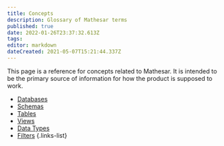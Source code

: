 ```yaml
---
title: Concepts
description: Glossary of Mathesar terms
published: true
date: 2022-01-26T23:37:32.613Z
tags: 
editor: markdown
dateCreated: 2021-05-07T15:21:44.337Z
---
```


This page is a reference for concepts related to Mathesar. It is intended to be the primary source of information for how the product is supposed to work.

- [Databases](/product/concepts/databases)
- [Schemas](/product/concepts/schemas)
- [Tables](/product/concepts/tables)
- [Views](/product/concepts/views)
- [Data Types](/product/concepts/data-types)
- [Filters](/product/concepts/filters)
{.links-list}
